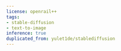 ```yaml
---
license: openrail++
tags:
- stable-diffusion
- text-to-image
inference: true
duplicated_from: yulet1de/stablediffusion
---
```

